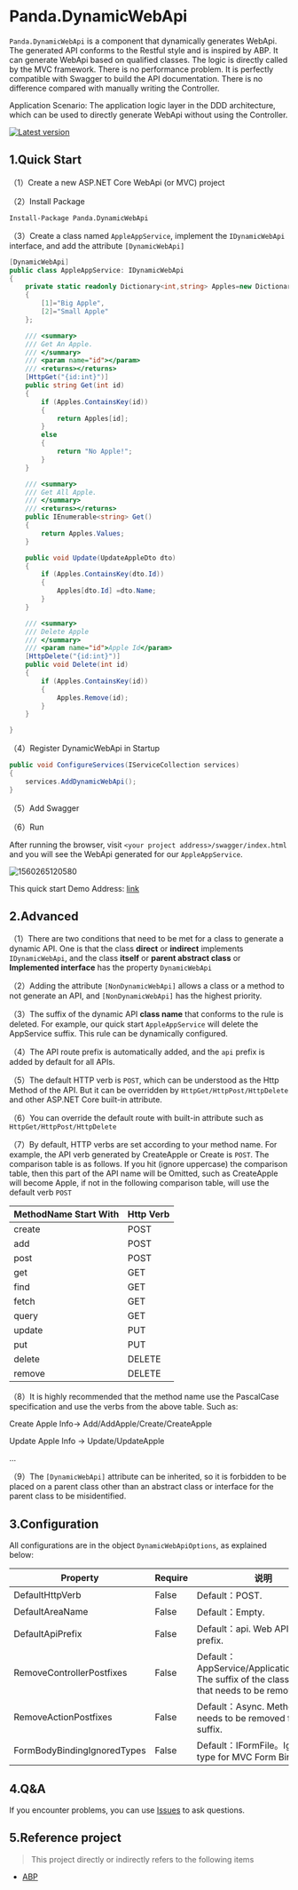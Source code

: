 # Panda.DynamicWebApi

`Panda.DynamicWebApi`  is a component that dynamically generates WebApi. The generated API conforms to the Restful style and is inspired by ABP. It can generate WebApi based on qualified classes. The logic is directly called by the MVC framework. There is no performance problem. It is perfectly compatible with Swagger to build the API documentation. There is no difference compared with manually writing the Controller.

Application Scenario: The application logic layer in the DDD architecture, which can be used to directly generate WebApi without using the Controller.

[![Latest version](https://img.shields.io/nuget/v/Panda.DynamicWebApi.svg)](https://www.nuget.org/packages/Panda.DynamicWebApi/)

## 1.Quick Start

（1）Create a new ASP.NET Core WebApi (or MVC) project

（2）Install Package

````shell
Install-Package Panda.DynamicWebApi
````

（3）Create a class named `AppleAppService`, implement the `IDynamicWebApi` interface, and add the attribute `[DynamicWebApi]`

````csharp
[DynamicWebApi]
public class AppleAppService: IDynamicWebApi
{
    private static readonly Dictionary<int,string> Apples=new Dictionary<int, string>()
    {
        [1]="Big Apple",
        [2]="Small Apple"
    };

    /// <summary>
    /// Get An Apple.
    /// </summary>
    /// <param name="id"></param>
    /// <returns></returns>
    [HttpGet("{id:int}")]
    public string Get(int id)
    {
        if (Apples.ContainsKey(id))
        {
            return Apples[id];
        }
        else
        {
            return "No Apple!";
        }
    }

    /// <summary>
    /// Get All Apple.
    /// </summary>
    /// <returns></returns>
    public IEnumerable<string> Get()
    {
        return Apples.Values;
    }

    public void Update(UpdateAppleDto dto)
    {
        if (Apples.ContainsKey(dto.Id))
        {
            Apples[dto.Id] =dto.Name;
        }
    }

    /// <summary>
    /// Delete Apple
    /// </summary>
    /// <param name="id">Apple Id</param>
    [HttpDelete("{id:int}")]
    public void Delete(int id)
    {
        if (Apples.ContainsKey(id))
        {
            Apples.Remove(id);
        }
    }

}
````

（4）Register DynamicWebApi in Startup

````csharp
public void ConfigureServices(IServiceCollection services)
{
    services.AddDynamicWebApi();
}
````

（5）Add Swagger

（6）Run

After running the browser, visit `<your project address>/swagger/index.html` and you will see the WebApi generated for our `AppleAppService`.

![1560265120580](assets/1560265120580.png)

This quick start Demo Address: [link](/samples/Panda.DynamicWebApiSample)

## 2.Advanced

（1）There are two conditions that need to be met for a class to generate a dynamic API. One is that the class **direct** or **indirect** implements `IDynamicWebApi`, and the class **itself** or **parent abstract class** or **Implemented interface** has the property `DynamicWebApi`

（2）Adding the attribute `[NonDynamicWebApi]` allows a class or a method to not generate an API, and `[NonDynamicWebApi]` has the highest priority.

（3）The suffix of the dynamic API **class name**  that conforms to the rule is deleted. For example, our quick start `AppleAppService` will delete the AppService suffix. This rule can be dynamically configured.

（4）The API route prefix is automatically added, and the `api` prefix is added by default for all APIs.

（5）The default HTTP verb is `POST`, which can be understood as the Http Method of the API. But it can be overridden by `HttpGet/HttpPost/HttpDelete ` and other ASP.NET Core built-in attribute.

（6）You can override the default route with built-in attribute such as `HttpGet/HttpPost/HttpDelete `

（7）By default, HTTP verbs are set according to your method name. For example, the API verb generated by CreateApple or Create is `POST`. The comparison table is as follows. If you hit (ignore uppercase) the comparison table, then this part of the API name will be Omitted, such as CreateApple will become Apple, if not in the following comparison table, will use the default verb `POST`

| MethodName Start With | Http Verb |
| --------------------- | --------- |
| create                | POST      |
| add                   | POST      |
| post                  | POST      |
| get                   | GET       |
| find                  | GET       |
| fetch                 | GET       |
| query                 | GET       |
| update                | PUT       |
| put                   | PUT       |
| delete                | DELETE    |
| remove                | DELETE    |

（8）It is highly recommended that the method name use the PascalCase specification and use the verbs from the above table. Such as:

Create Apple Info-> Add/AddApple/Create/CreateApple

Update Apple Info -> Update/UpdateApple

...

（9）The `[DynamicWebApi]` attribute can be inherited, so it is forbidden to be placed on a parent class other than an abstract class or interface for the parent class to be misidentified.

## 3.Configuration

All configurations are in the object `DynamicWebApiOptions`, as explained below:

| Property | Require | 说明                                                      |
| --------------------------- | -------- | --------------------------------------------------------- |
| DefaultHttpVerb             | False  | Default：POST.                            |
| DefaultAreaName             | False | Default：Empty.                        |
| DefaultApiPrefix            | False | Default：api. Web API route prefix.     |
| RemoveControllerPostfixes          | False | Default：AppService/ApplicationService. The suffix of the class name that needs to be removed. |
| RemoveActionPostfixes     | False   | Default：Async. Method name needs to be removed from the suffix. |
| FormBodyBindingIgnoredTypes | False | Default：IFormFile。Ignore type for MVC Form Binding. |

## 4.Q&A

If you encounter problems, you can use [Issues](https://github.com/dotnetauth/Panda.DynamicWebApi/issues) to ask questions.

## 5.Reference project

> This project directly or indirectly refers to the following items

- [ABP](https://github.com/aspnetboilerplate/aspnetboilerplate)

